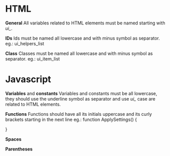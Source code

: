# HTML  
**General**  All variables related to HTML elements must be named starting with *ui_*.  

**IDs**  Ids must be named all lowercase and with minus symbol as separator. 
eg.: ui_helpers_list  

**Class**  Classes must be named all lowercase and with minus symbol as separator. 
eg.: ui_item_list  

# Javascript  
**Variables** and **constants**  Variables and constants must be all lowercase, they should use the underline symbol as separator and use *ui_* case are related to HTML elements.  

**Functions** Functions should have all its initials uppercase and its curly brackets starting in the next line
eg.: 
function ApplySettings()
{

}  

**Spaces** 

**Parentheses**
